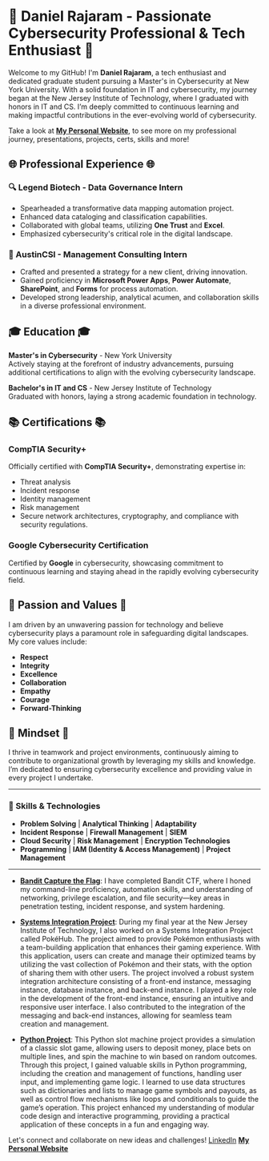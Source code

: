 # 🚀 Daniel Rajaram - Passionate Cybersecurity Professional & Tech Enthusiast 🚀

Welcome to my GitHub! I'm **Daniel Rajaram**, a tech enthusiast and dedicated graduate student pursuing a Master's in Cybersecurity at New York University. With a solid foundation in IT and cybersecurity, my journey began at the New Jersey Institute of Technology, where I graduated with honors in IT and CS. I’m deeply committed to continuous learning and making impactful contributions in the ever-evolving world of cybersecurity.

Take a look at [**My Personal Website**](https://personal-website-6cz.pages.dev/), to see more on my professional journey, presentations, projects, certs, skills and more!

## 🌐 Professional Experience 🌐

### 🔍 Legend Biotech - Data Governance Intern
- Spearheaded a transformative data mapping automation project.
- Enhanced data cataloging and classification capabilities.
- Collaborated with global teams, utilizing **One Trust** and **Excel**.
- Emphasized cybersecurity's critical role in the digital landscape.

### 💼 AustinCSI - Management Consulting Intern
- Crafted and presented a strategy for a new client, driving innovation.
- Gained proficiency in **Microsoft Power Apps**, **Power Automate**, **SharePoint**, and **Forms** for process automation.
- Developed strong leadership, analytical acumen, and collaboration skills in a diverse professional environment.

## 🎓 Education 🎓

**Master's in Cybersecurity** - New York University  
Actively staying at the forefront of industry advancements, pursuing additional certifications to align with the evolving cybersecurity landscape.

**Bachelor's in IT and CS** - New Jersey Institute of Technology  
Graduated with honors, laying a strong academic foundation in technology.

## 📚 Certifications 📚

### CompTIA Security+
Officially certified with **CompTIA Security+**, demonstrating expertise in:
- Threat analysis
- Incident response
- Identity management
- Risk management
- Secure network architectures, cryptography, and compliance with security regulations.

### Google Cybersecurity Certification
Certified by **Google** in cybersecurity, showcasing commitment to continuous learning and staying ahead in the rapidly evolving cybersecurity field.

## 🤝 Passion and Values 🤝
I am driven by an unwavering passion for technology and believe cybersecurity plays a paramount role in safeguarding digital landscapes. My core values include:
- **Respect**
- **Integrity**
- **Excellence**
- **Collaboration**
- **Empathy**
- **Courage**
- **Forward-Thinking**

## 🌟 Mindset 🌟
I thrive in teamwork and project environments, continuously aiming to contribute to organizational growth by leveraging my skills and knowledge. I’m dedicated to ensuring cybersecurity excellence and providing value in every project I undertake.

---

### 📌 Skills & Technologies
- **Problem Solving** | **Analytical Thinking** | **Adaptability**
- **Incident Response** | **Firewall Management** | **SIEM**
- **Cloud Security** | **Risk Management** | **Encryption Technologies**
- **Programming** | **IAM (Identity & Access Management)** | **Project Management**

---
- [**Bandit Capture the Flag**](https://github.com/drajaram614/OverTheWire-CTFs): I have completed Bandit CTF, where I honed my command-line proficiency, automation skills, and understanding of networking, privilege escalation, and file security—key areas in penetration testing, incident response, and system hardening.

- [**Systems Integration Project**](https://github.com/drajaram614/Systems-Integration-Group-Project?tab=readme-ov-file): During my final year at the New Jersey Institute of Technology, I also worked on a Systems Integration Project called PokéHub. The project aimed to provide Pokémon enthusiasts with a team-building application that enhances their gaming experience. With this application, users can create and manage their optimized teams by utilizing the vast collection of Pokémon and their stats, with the option of sharing them with other users. The project involved a robust system integration architecture consisting of a front-end instance, messaging instance, database instance, and back-end instance. I played a key role in the development of the front-end instance, ensuring an intuitive and responsive user interface. I also contributed to the integration of the messaging and back-end instances, allowing for seamless team creation and management.

- [**Python Project**](https://github.com/drajaram614/Python-Project): This Python slot machine project provides a simulation of a classic slot game, allowing users to deposit money, place bets on multiple lines, and spin the machine to win based on random outcomes. Through this project, I gained valuable skills in Python programming, including the creation and management of functions, handling user input, and implementing game logic. I learned to use data structures such as dictionaries and lists to manage game symbols and payouts, as well as control flow mechanisms like loops and conditionals to guide the game’s operation. This project enhanced my understanding of modular code design and interactive programming, providing a practical application of these concepts in a fun and engaging way.

Let's connect and collaborate on new ideas and challenges! 
[LinkedIn](https://www.linkedin.com/in/daniel-rajaram)
[**My Personal Website**](https://personal-website-6cz.pages.dev/)
